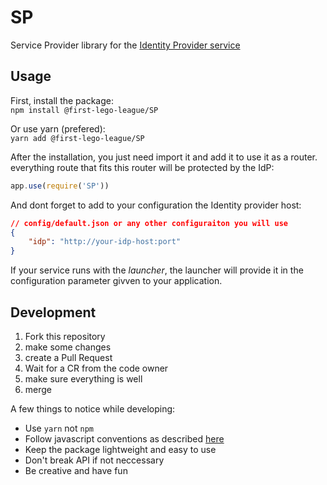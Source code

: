 # SP

Service Provider library for the [Identity Provider service](https://github.com/FirstLegoLeagueIL/IdP)

## Usage

First, install the package:  
`npm install @first-lego-league/SP`

Or use yarn (prefered):  
`yarn add @first-lego-league/SP`

After the installation, you just need import it and add it to use it as a router. everything route that fits this router will be protected by the IdP:  
```javascript
app.use(require('SP'))
```

And dont forget to add to your configuration the Identity provider host:  
```json
// config/default.json or any other configuraiton you will use
{
	"idp": "http://your-idp-host:port"
}
```

If your service runs with the *launcher*, the launcher will provide it in the configuration parameter givven to your application.

## Development
1. Fork this repository
2. make some changes
3. create a Pull Request
4. Wait for a CR from the code owner
5. make sure everything is well
6. merge

A few things to notice while developing:
* Use `yarn` not `npm`
* Follow javascript conventions as described [here](http://nodeguide.com/style.html)
* Keep the package lightweight and easy to use
* Don't break API if not neccessary
* Be creative and have fun
